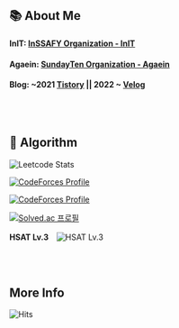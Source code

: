 ## 📚 About Me

#### InIT: [InSSAFY Organization - InIT](https://github.com/InSSAFY/.ReadMe)

#### Agaein: [SundayTen Organization - Agaein](https://github.com/sundayTen/agaein)

#### Blog: ~2021 [Tistory](https://txegg.tistory.com) || 2022 ~ [Velog](https://velog.io/@fksk94)

<br> <br>
## 🔗 Algorithm

![Leetcode Stats](https://leetcard.jacoblin.cool/Taewan-Gu?theme=nord)


[![CodeForces Profile](https://cf.leed.at?id=guading)](https://codeforces.com/profile/guading)


[![CodeForces Profile](https://cf.leed.at?id=muvissum)](https://codeforces.com/profile/muvissum)


[![Solved.ac 프로필](http://mazassumnida.wtf/api/v2/generate_badge?boj=fksk94)](https://solved.ac/fksk94)


**HSAT Lv.3**　![HSAT Lv.3](https://softeer.ai/images/common/icon_rating_03.png)

<br> <br>
## More Info 

![Hits](https://hits.seeyoufarm.com/api/count/incr/badge.svg?url=https%3A%2F%2Fgithub.com%2FTaewan-Gu&count_bg=%23743DC8&title_bg=%23454545&icon=&icon_color=%23E7E7E7&title=hits&edge_flat=false)
